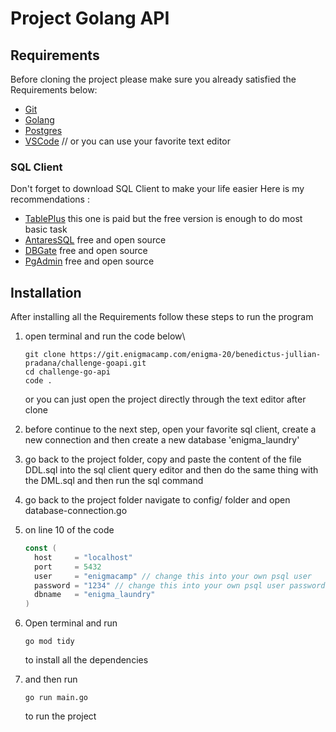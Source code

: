 # Project Golang API

## Requirements

Before cloning the project please make sure you already satisfied the Requirements below:

- [Git](https://git-scm.com/)
- [Golang](https://go.dev/doc/install)
- [Postgres](https://www.postgresql.org/)
- [VSCode](https://code.visualstudio.com/) // or you can use your favorite text editor

### SQL Client

Don't forget to download SQL Client to make your life easier
Here is my recommendations :

- [TablePlus](https://tableplus.com/) this one is paid but the free version is enough to do most basic task
- [AntaresSQL](https://antares-sql.app/) free and open source
- [DBGate](https://dbgate.org/) free and open source
- [PgAdmin](https://www.pgadmin.org/download/) free and open source

## Installation

After installing all the Requirements follow these steps to run the program

1. open terminal and run the code below\
   ```console
   git clone https://git.enigmacamp.com/enigma-20/benedictus-jullian-pradana/challenge-goapi.git
   cd challenge-go-api
   code .
   ```
   or you can just open the project directly through the text editor after clone
2. before continue to the next step, open your favorite sql client,
   create a new connection and then create a new database 'enigma_laundry'
3. go back to the project folder, copy and paste the content of the file DDL.sql into the sql client query editor
   and then do the same thing with the DML.sql and then run the sql command
4. go back to the project folder navigate to config/ folder and open database-connection.go
5. on line 10 of the code

   ```go
   const (
   	 host     = "localhost"
   	 port     = 5432
   	 user     = "enigmacamp" // change this into your own psql user
   	 password = "1234" // change this into your own psql user password
   	 dbname   = "enigma_laundry"
   )
   ```

6. Open terminal and run
   ```console
   go mod tidy
   ```
   to install all the dependencies
7. and then run
   ```console
   go run main.go
   ```
   to run the project
